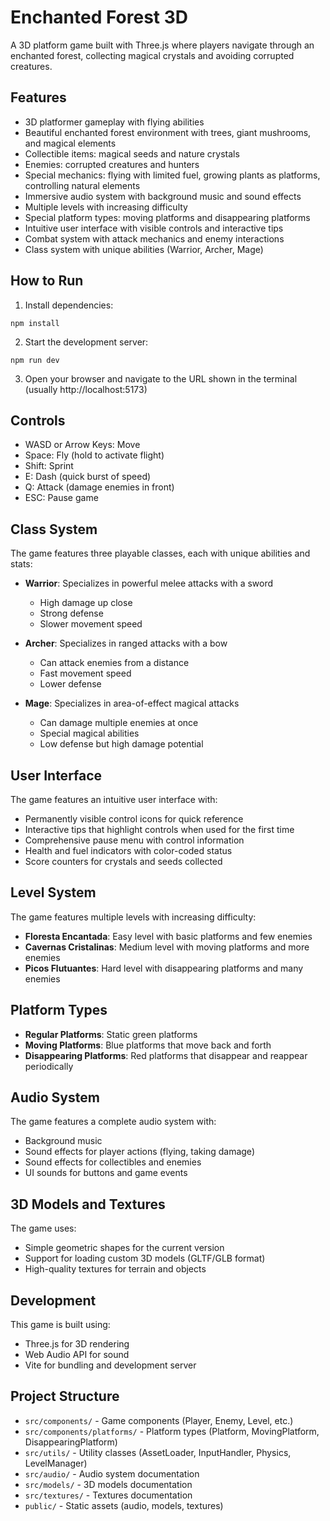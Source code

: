 # Enchanted Forest 3D

A 3D platform game built with Three.js where players navigate through an enchanted forest, collecting magical crystals and avoiding corrupted creatures.

## Features

- 3D platformer gameplay with flying abilities
- Beautiful enchanted forest environment with trees, giant mushrooms, and magical elements
- Collectible items: magical seeds and nature crystals
- Enemies: corrupted creatures and hunters
- Special mechanics: flying with limited fuel, growing plants as platforms, controlling natural elements
- Immersive audio system with background music and sound effects
- Multiple levels with increasing difficulty
- Special platform types: moving platforms and disappearing platforms
- Intuitive user interface with visible controls and interactive tips
- Combat system with attack mechanics and enemy interactions
- Class system with unique abilities (Warrior, Archer, Mage)

## How to Run

1. Install dependencies:
```
npm install
```

2. Start the development server:
```
npm run dev
```

3. Open your browser and navigate to the URL shown in the terminal (usually http://localhost:5173)

## Controls

- WASD or Arrow Keys: Move
- Space: Fly (hold to activate flight)
- Shift: Sprint
- E: Dash (quick burst of speed)
- Q: Attack (damage enemies in front)
- ESC: Pause game

## Class System

The game features three playable classes, each with unique abilities and stats:

- **Warrior**: Specializes in powerful melee attacks with a sword
  - High damage up close
  - Strong defense
  - Slower movement speed

- **Archer**: Specializes in ranged attacks with a bow
  - Can attack enemies from a distance
  - Fast movement speed
  - Lower defense

- **Mage**: Specializes in area-of-effect magical attacks
  - Can damage multiple enemies at once
  - Special magical abilities
  - Low defense but high damage potential

## User Interface

The game features an intuitive user interface with:
- Permanently visible control icons for quick reference
- Interactive tips that highlight controls when used for the first time
- Comprehensive pause menu with control information
- Health and fuel indicators with color-coded status
- Score counters for crystals and seeds collected

## Level System

The game features multiple levels with increasing difficulty:
- **Floresta Encantada**: Easy level with basic platforms and few enemies
- **Cavernas Cristalinas**: Medium level with moving platforms and more enemies
- **Picos Flutuantes**: Hard level with disappearing platforms and many enemies

## Platform Types

- **Regular Platforms**: Static green platforms
- **Moving Platforms**: Blue platforms that move back and forth
- **Disappearing Platforms**: Red platforms that disappear and reappear periodically

## Audio System

The game features a complete audio system with:
- Background music
- Sound effects for player actions (flying, taking damage)
- Sound effects for collectibles and enemies
- UI sounds for buttons and game events

## 3D Models and Textures

The game uses:
- Simple geometric shapes for the current version
- Support for loading custom 3D models (GLTF/GLB format)
- High-quality textures for terrain and objects

## Development

This game is built using:
- Three.js for 3D rendering
- Web Audio API for sound
- Vite for bundling and development server

## Project Structure

- `src/components/` - Game components (Player, Enemy, Level, etc.)
- `src/components/platforms/` - Platform types (Platform, MovingPlatform, DisappearingPlatform)
- `src/utils/` - Utility classes (AssetLoader, InputHandler, Physics, LevelManager)
- `src/audio/` - Audio system documentation
- `src/models/` - 3D models documentation
- `src/textures/` - Textures documentation
- `public/` - Static assets (audio, models, textures)